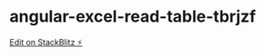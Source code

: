 # angular-excel-read-table-tbrjzf

[Edit on StackBlitz ⚡️](https://stackblitz.com/edit/angular-excel-read-table-tbrjzf)